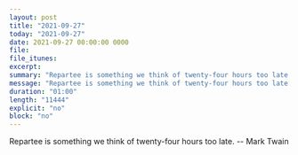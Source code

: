 ```yaml
---
layout: post
title: "2021-09-27"
today: "2021-09-27"
date: 2021-09-27 00:00:00 0000
file:
file_itunes:
excerpt:
summary: "Repartee is something we think of twenty-four hours too late. -- Mark Twain"
message: "Repartee is something we think of twenty-four hours too late. -- Mark Twain"
duration: "01:00"
length: "11444"
explicit: "no"
block: "no"
---
```

Repartee is something we think of twenty-four hours too late. -- Mark Twain

